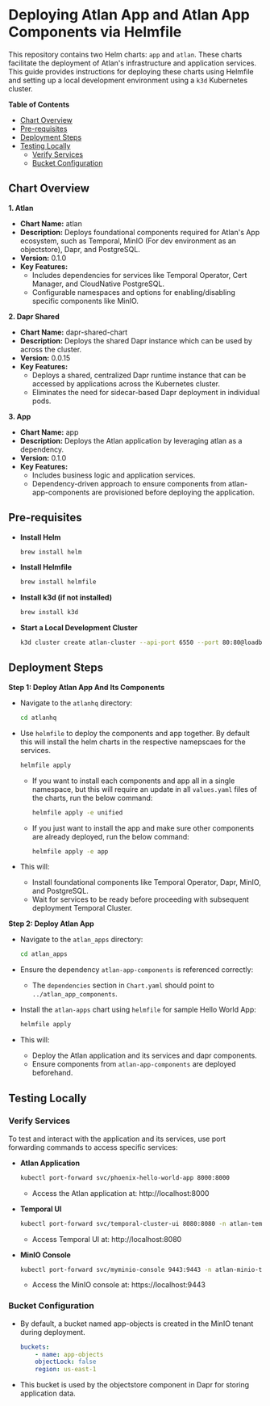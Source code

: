 # Deploying Atlan App and Atlan App Components via Helmfile

This repository contains two Helm charts: `app` and `atlan`. These charts facilitate the deployment of Atlan's infrastructure and application services. This guide provides instructions for deploying these charts using Helmfile and setting up a local development environment using a `k3d` Kubernetes cluster.

**Table of Contents**
- [Chart Overview](#chart-overview)
- [Pre-requisites](#pre-requisites)
- [Deployment Steps](#deployment-steps)
- [Testing Locally](#testing-locally)
    - [Verify Services](#verify-services)
    - [Bucket Configuration](#bucket-configuration)

## Chart Overview
**1. Atlan**

- **Chart Name:** atlan
- **Description:** Deploys foundational components required for Atlan's App ecosystem, such as Temporal, MinIO (For dev environment as an objectstore), Dapr, and PostgreSQL.
- **Version:** 0.1.0
- **Key Features:**
    - Includes dependencies for services like Temporal Operator, Cert Manager, and CloudNative PostgreSQL.
    - Configurable namespaces and options for enabling/disabling specific components like MinIO.

**2. Dapr Shared**

- **Chart Name:** dapr-shared-chart
- **Description:** Deploys the shared Dapr instance which can be used by across the cluster.
- **Version:** 0.0.15
- **Key Features:**
    - Deploys a shared, centralized Dapr runtime instance that can be accessed by applications across the Kubernetes cluster.
    - Eliminates the need for sidecar-based Dapr deployment in individual pods.

**3. App**

- **Chart Name:** app
- **Description:** Deploys the Atlan application by leveraging atlan as a dependency.
- **Version:** 0.1.0
- **Key Features:**
    - Includes business logic and application services.
    - Dependency-driven approach to ensure components from atlan-app-components are provisioned before deploying the application.

## Pre-requisites
- **Install Helm**
    ```bash
    brew install helm
    ```

- **Install Helmfile**
    ```bash
    brew install helmfile
    ```

- **Install k3d (if not installed)**
    ```bash
    brew install k3d
    ```

- **Start a Local Development Cluster**
    ```bash
    k3d cluster create atlan-cluster --api-port 6550 --port 80:80@loadbalancer --port 443:443@loadbalancer
    ```

## Deployment Steps
**Step 1: Deploy Atlan App And Its Components**

- Navigate to the `atlanhq` directory:
    ```bash
    cd atlanhq
    ```

- Use `helmfile` to deploy the components and app together. By default this will install the helm charts in the respective namepscaes for the services.
    ```bash
    helmfile apply
    ```
    - If you want to install each components and app all in a single namespace, but this will require an update in all `values.yaml` files of the charts, run the below command:
        ```bash
        helmfile apply -e unified
        ```
    - If you just want to install the app and make sure other components are already deployed, run the below command:
        ```bash
        helmfile apply -e app
        ```

- This will:
    - Install foundational components like Temporal Operator, Dapr, MinIO, and PostgreSQL.
    - Wait for services to be ready before proceeding with subsequent deployment Temporal Cluster.

**Step 2: Deploy Atlan App**

- Navigate to the `atlan_apps` directory:
    ```bash
    cd atlan_apps
    ```

- Ensure the dependency `atlan-app-components` is referenced correctly:
    - The `dependencies` section in `Chart.yaml` should point to `../atlan_app_components`.

- Install the `atlan-apps` chart using `helmfile` for sample Hello World App:
    ```bash
    helmfile apply
    ```

- This will:
    - Deploy the Atlan application and its services and dapr components.
    - Ensure components from `atlan-app-components` are deployed beforehand.

## Testing Locally
### Verify Services

To test and interact with the application and its services, use port forwarding commands to access specific services:

- **Atlan Application**
    ```bash
    kubectl port-forward svc/phoenix-hello-world-app 8000:8000
    ```
    - Access the Atlan application at: http://localhost:8000

- **Temporal UI**
    ```bash
    kubectl port-forward svc/temporal-cluster-ui 8080:8080 -n atlan-temporal
    ```
    - Access Temporal UI at: http://localhost:8080

- **MinIO Console**
    ```bash
    kubectl port-forward svc/myminio-console 9443:9443 -n atlan-minio-tenant
    ```
    - Access the MinIO console at: https://localhost:9443

### Bucket Configuration
- By default, a bucket named app-objects is created in the MinIO tenant during deployment.
    ```yaml
    buckets:
        - name: app-objects
        objectLock: false
        region: us-east-1
    ```
- This bucket is used by the objectstore component in Dapr for storing application data.
